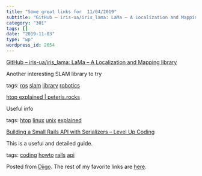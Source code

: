 ```yaml
---
title: "Some great links for  11/04/2019"
subtitle: "GitHub – iris-ua/iris_lama: LaMa – A Localization and Mapping library"
category: "301"
tags: []
date: "2019-11-03"
type: "wp"
wordpress_id: 2654
---
```

[GitHub – iris-ua/iris_lama: LaMa – A Localization and Mapping library](https://github.com/iris-ua/iris_lama) 

Another interesting SLAM library to try 

 tags: [ros](https://www.diigo.com/user/pitosalas/ros) [slam](https://www.diigo.com/user/pitosalas/slam) [library](https://www.diigo.com/user/pitosalas/library) [robotics](https://www.diigo.com/user/pitosalas/robotics)

 [htop explained | peteris.rocks](https://peteris.rocks/blog/htop/) 

Useful info

 tags: [htop](https://www.diigo.com/user/pitosalas/htop) [linux](https://www.diigo.com/user/pitosalas/linux) [unix](https://www.diigo.com/user/pitosalas/unix) [explained](https://www.diigo.com/user/pitosalas/explained)

 [Building a Small Rails API with Serializers – Level Up Coding](https://levelup.gitconnected.com/building-a-small-rails-api-with-serializers-32e3e69a078) 

This is a useful and detailed guide. 

 tags: [coding](https://www.diigo.com/user/pitosalas/coding) [howto](https://www.diigo.com/user/pitosalas/howto) [rails](https://www.diigo.com/user/pitosalas/rails) [api](https://www.diigo.com/user/pitosalas/api)

Posted from [Diigo](https://www.diigo.com). The rest of my favorite links are [here](https://www.diigo.com/user/pitosalas).
